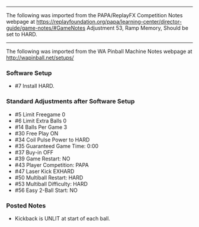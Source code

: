 ***
The following was imported from the PAPA/ReplayFX Competition Notes webpage at https://replayfoundation.org/papa/learning-center/director-guide/game-notes/#GameNotes
Adjustment 53, Ramp Memory, Should be set to HARD.
***
The following was imported from the WA Pinball Machine Notes webpage at http://wapinball.net/setups/
### Software Setup
-   #7 Install HARD.
### Standard Adjustments after Software Setup
-   #5 Limit Freegame 0
-   #6 Limit Extra Balls 0
-   #14 Balls Per Game 3
-   #30 Free Play ON
-   #34 Coil Pulse Power to HARD
-   #35 Guaranteed Game Time: 0:00
-   #37 Buy-in OFF
-   #39 Game Restart: NO
-   #43 Player Competition: PAPA
-   #47 Laser Kick EXHARD
-   #50 Multiball Restart: HARD
-   #53 Multiball Difficulty: HARD
-   #56 Easy 2-Ball Start: NO
### Posted Notes
-   Kickback is UNLIT at start of each ball.
